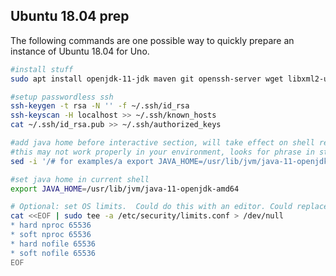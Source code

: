 Ubuntu 18.04 prep
-----------------

The following commands are one possible way to quickly prepare an instance of
Ubuntu 18.04 for Uno.

```bash
#install stuff
sudo apt install openjdk-11-jdk maven git openssh-server wget libxml2-utils make g++

#setup passwordless ssh
ssh-keygen -t rsa -N '' -f ~/.ssh/id_rsa
ssh-keyscan -H localhost >> ~/.ssh/known_hosts
cat ~/.ssh/id_rsa.pub >> ~/.ssh/authorized_keys

#add java home before interactive section, will take effect on shell restart
#this may not work properly in your environment, looks for phrase in stock ubuntu .bashrc
sed -i '/# for examples/a export JAVA_HOME=/usr/lib/jvm/java-11-openjdk-amd64' ~/.bashrc

#set java home in current shell
export JAVA_HOME=/usr/lib/jvm/java-11-openjdk-amd64

# Optional: set OS limits.  Could do this with an editor. Could replace * with user running Uno.  
cat <<EOF | sudo tee -a /etc/security/limits.conf > /dev/null 
* hard nproc 65536
* soft nproc 65536
* hard nofile 65536
* soft nofile 65536
EOF

```
